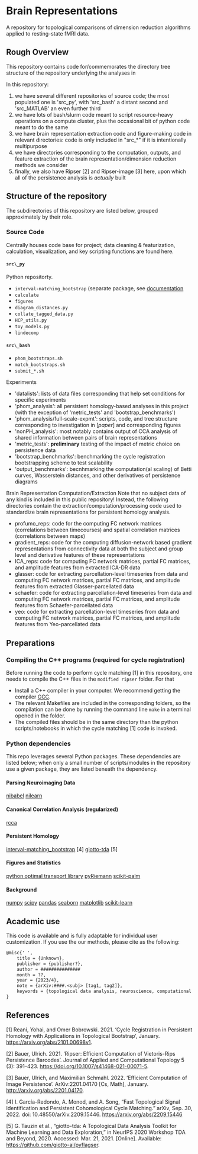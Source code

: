 # Brain Representations
A repository for topological comparisons of dimension reduction algorithms applied to resting-state fMRI data.

## Rough Overview
This repository contains code for/commemorates the directory tree structure of the repository underlying the analyses in <at least one untitled future paper.>

In this repository:
1. we have several different repositories of source code; the most populated one is 'src_py', with 'src_bash' a distant second and 'src_MATLAB' an even further third
2. we have lots of bash/slurm code meant to script resource-heavy operations on a compute cluster, plus the occasional bit of python code meant to do the same
3. we have brain representation extraction code and figure-making code in relevant directories: code is only included in "src_\*" if it is intentionally multipurpose
4. we have directories corresponding to the computation, outputs, and feature extraction of the brain representation/dimension reduction methods we consider
5. finally, we also have Ripser [2] and Ripser-image [3] here, upon which all of the persistence analysis is *actually* built

## Structure of the repository

The subdirectories of this repository are listed below, grouped approximately by their role.

### Source Code
Centrally houses code base for project; data cleaning & featurization, calculation, visualization, and key scripting functions are found here.
#### `src\_py`
Python repositorty. 
- `interval-matching_bootstrap` (separate package, see [documentation](https://github.com/tyo8/interval-matching_bootstrap)
- `calculate`
- `figures`
- `diagram_distances.py`
- `collate_tagged_data.py`
- `HCP_utils.py`
- `toy_models.py`
- `lindecomp`
#### `src\_bash`
- `phom_bootstraps.sh`
- `match_bootstraps.sh`
- `submit_*.sh`

Experiments
- 'datalists': lists of data files corresponding that help set conditions for specific experiments
- 'phom\_analysis': all persistent homology-based analyses in this project (with the exception of 'metric\_tests' and 'bootstrap\_benchmarks')
- 'phom\_analysis/full-scale-expmt': scripts, code, and tree structure corresponding to investigation in [*paper*] and corresponding figures
- 'nonPH\_analysis': most notably contains output of CCA analysis of shared information between pairs of brain representations
- 'metric\_tests': **preliminary** testing of the impact of metric choice on persistence data
- 'bootstrap\_benchmarks': benchmarking the cycle registration bootstrapping scheme to test scalability
- 'output\_benchmarks': becnhmarking the computation(al scaling) of Betti curves, Wasserstein distances, and other derivatives of persistence diagrams

Brain Representation Computation/Extraction
Note that no subject data of any kind is included in this public repository! Instead, the following directories contain the extraction/computation/processing code used to standardize brain representations for persistent homology analysis.
- profumo\_reps: code for the computing FC network matrices (correlations between timecourses) and spatial correlation matrices (correlations between maps)
- gradient\_reps: code for the computing diffusion-network based gradient representations from connectivity data at both the subject and group level and derivative features of these representations
- ICA\_reps: code for computing FC network matrices, partial FC matrices, and amplitude features from extracted ICA-DR data
- glasser: code for extracting parcellation-level timeseries from data and computing FC network matrices, partial FC matrices, and amplitude features from extracted Glasser-parcellated data
- schaefer: code for extracting parcellation-level timeseries from data and computing FC network matrices, partial FC matrices, and amplitude features from Schaefer-parcellated data
- yeo: code for extracting parcellation-level timeseries from data and computing FC network matrices, partial FC matrices, and amplitude features from Yeo-parcellated data

## Preparations

### Compiling the C++ programs (required for cycle registration)
Before running the code to perform cycle matching [1] in this repository, one needs to compile the C++ files in the `modified ripser` folder. For that
- Install a C++ compiler in your computer. We recommend getting the compiler [GCC](https://gcc.gnu.org/).
- The relevant Makefiles are included in the corresponding folders, so the compilation can be done by running the command line `make` in a terminal opened in the folder. 
- The compiled files should be in the same directory than the python scripts/notebooks in which the cycle matching [1] code is invoked.

### Python dependencies
This repo leverages several Python packages. These dependencies are listed below; when only a small number of scripts/modules in the repository use a given package, they are listed beneath the dependency.

#### Parsing Neuroimaging Data
[nibabel](https://nipy.org/nibabel/)
[nilearn](https://nilearn.github.io/stable/index.html)
	
#### Canonical Correlation Analysis (regularized)
[rcca](https://github.com/gallantlab/pyrcca)
	
#### Persistent Homology
[interval-matching\_bootstrap](https://github.com/tyo8/interval-matching_bootstrap) [4]
[giotto-tda](https://giotto-ai.github.io/gtda-docs/0.5.1/library.html) [5]
	
#### Figures and Statistics
[python optimal transport library](https://pythonot.github.io/index.html)
[pyRiemann](???)
[scikit-palm](???)
	
#### Background
[numpy](https://numpy.org/)
[scipy](https://scipy.org/)
[pandas](https://pandas.pydata.org/)
[seaborn](https://seaborn.pydata.org/)
[matplotlib](https://matplotlib.org/stable/index.html)
[scikit-learn](https://scikit-learn.org/stable/)

## Academic use

This code is available and is fully adaptable for individual user customization. If you use the our methods, please cite as the following:



```tex
@misc{' ',
	title = {Unknown},
	publisher = {publisher?},
	author = ###############
	month = ??,
	year = {2023/4},
	note = {arXiv:####.<subj> [tag1, tag2]},
	keywords = {topological data analysis, neuroscience, computational topology, persistent homology, functional connectivity, dimension reduction},
}
```

## References
[1] Reani, Yohai, and Omer Bobrowski. 2021. ‘Cycle Registration in Persistent Homology with Applications in Topological Bootstrap’, January. https://arxiv.org/abs/2101.00698v1.

[2] Bauer, Ulrich. 2021. ‘Ripser: Efficient Computation of Vietoris-Rips Persistence Barcodes’. Journal of Applied and Computational Topology 5 (3): 391–423. https://doi.org/10.1007/s41468-021-00071-5.

[3] Bauer, Ulrich, and Maximilian Schmahl. 2022. ‘Efficient Computation of Image Persistence’. ArXiv:2201.04170 [Cs, Math], January. http://arxiv.org/abs/2201.04170.

[4] I. García-Redondo, A. Monod, and A. Song, “Fast Topological Signal Identification and Persistent Cohomological Cycle Matching.” arXiv, Sep. 30, 2022. doi: 10.48550/arXiv.2209.15446. https://arxiv.org/abs/2209.15446

[5] G. Tauzin et al., “giotto-tda: A Topological Data Analysis Toolkit for Machine Learning and Data Exploration,” in NeurIPS 2020 Workshop TDA and Beyond, 2020. Accessed: Mar. 21, 2021. [Online]. Available: https://github.com/giotto-ai/pyflagser.
